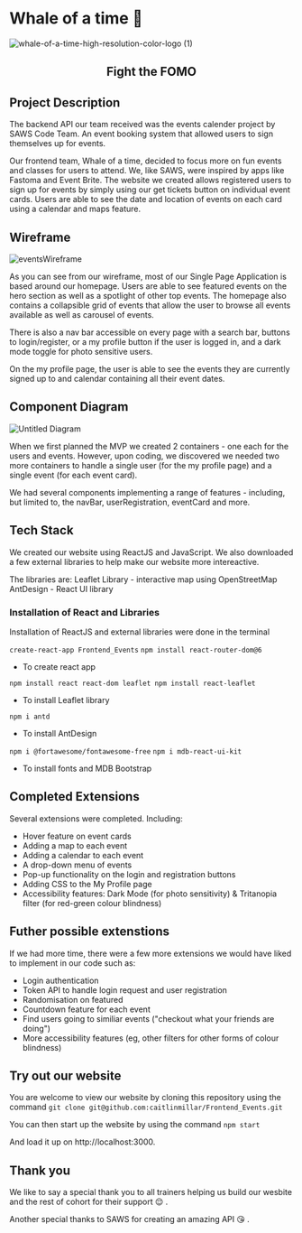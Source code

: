 # Whale of a time :whale:

![whale-of-a-time-high-resolution-color-logo (1)](https://user-images.githubusercontent.com/110283546/216348369-d091364f-93bd-4a03-a7c3-65ad11647f31.png)


<h2 align="center">Fight the FOMO</h2>

## Project Description

The backend API our team received was the events calender project by SAWS Code Team. An event booking system that allowed users to sign themselves up for events.

Our frontend team, Whale of a time, decided to focus more on fun events and classes for users to attend. We, like SAWS, were inspired by apps like Fastoma and Event Brite. The website we created allows registered users to sign up for events by simply using our get tickets button on individual event cards. Users are able to see the date and location of events on each card using a calendar and maps feature.


## Wireframe

![eventsWireframe](https://user-images.githubusercontent.com/110283546/216356338-c00aca08-4872-41fb-90ff-c37f062856c1.jpg)


As you can see from our wireframe, most of our Single Page Application is based around our homepage. Users are able to see featured events on the hero section as well as a spotlight of other top events. The homepage also contains a collapsible grid of events that allow the user to browse all events available as well as carousel of events.

There is also a nav bar accessible on every page with a search bar, buttons to login/register, or a my profile button if the user is logged in, and a dark mode toggle for photo sensitive users. 

On the my profile page, the user is able to see the events they are currently signed up to and calendar containing all their event dates.


## Component Diagram
![Untitled Diagram](https://user-images.githubusercontent.com/110283546/216561901-db7a5867-b03b-4597-a0ae-078fcfd2616c.jpg)

When we first planned the MVP we created 2 containers - one each for the users and events. However, upon coding, we discovered we needed two more containers to handle a single user (for the my profile page) and a single event (for each event card).


We had several components implementing a range of features - including, but limited to, the navBar, userRegistration, eventCard and more.


## Tech Stack

We created our website using ReactJS and JavaScript. We also downloaded a few external libraries to help make our website more intereactive.

The libraries are:
Leaflet Library - interactive map using OpenStreetMap
AntDesign - React UI library

### Installation of React and Libraries
Installation of ReactJS and external libraries were done in the terminal

`create-react-app Frontend_Events`
`npm install react-router-dom@6`
- To create react app

`npm install react react-dom leaflet
npm install react-leaflet`
- To install Leaflet library

`npm i antd`
- To install AntDesign

`npm i @fortawesome/fontawesome-free`
`npm i mdb-react-ui-kit`
- To install fonts and MDB Bootstrap 

## Completed Extensions

Several extensions were completed. Including:
- Hover feature on event cards
- Adding a map to each event
- Adding a calendar to each event
- A drop-down menu of events
- Pop-up functionality on the login and registration buttons
- Adding CSS to the My Profile page
- Accessibility features: Dark Mode (for photo sensitivity) & Tritanopia filter (for red-green colour blindness)

## Futher possible extenstions

If we had more time, there were a few more extensions we would have liked to implement in our code such as:
- Login authentication
- Token API to handle login request and user registration
- Randomisation on featured
- Countdown feature for each event
- Find users going to similiar events ("checkout what your friends are doing")
- More accessibility features (eg, other filters for other forms of colour blindness)



## Try out our website
You are welcome to view our website by cloning this repository using the command
`git clone git@github.com:caitlinmillar/Frontend_Events.git`

You can then start up the website by using the command
`npm start`

And load it up on http://localhost:3000.

## Thank you

We like to say a special thank you to all trainers helping us build our wesbite and the rest of cohort for their support :relieved: .

Another special thanks to SAWS for creating an amazing API :kissing_heart: .
